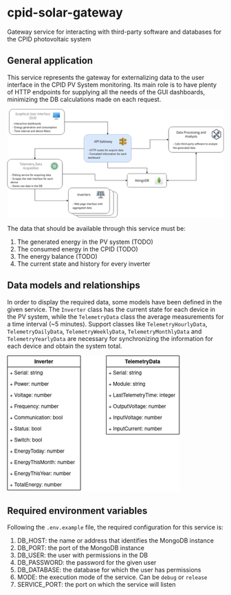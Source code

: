 # cpid-solar-gateway
Gateway service for interacting with third-party software and databases for the CPID photovoltaic system

## General application

This service represents the gateway for externalizing data to the user interface in the CPID PV System monitoring. Its main role is to have plenty of HTTP endpoints for supplying all the needs of the GUI dashboards, minimizing the DB calculations made on each request.

![Services](docs/images/service-diagram.png)

The data that should be available through this service must be:

1. The generated energy in the PV system (TODO)
2. The consumed energy in the CPID (TODO)
3. The energy balance (TODO)
4. The current state and history for every inverter

## Data models and relationships

In order to display the required data, some models have been defined in the given service. The `Inverter` class has the current state for each device in the PV system, while the `TelemetryData` class the average measurements for a time interval (~5 minutes). Support classes like `TelemetryHourlyData`, `TelemetryDailyData`, `TelemetryWeeklyData`, `TelemetryMonthlyData` and `TelemetryYearlyData` are necessary for synchronizing the information for each device and obtain the system total.


![Classes](docs/images/class-diagrams.png)

## Required environment variables

Following the `.env.example` file, the required configuration for this service is:

1. DB_HOST: the name or address that identifies the MongoDB instance  
2. DB_PORT: the port of the MongoDB instance  
3. DB_USER: the user with permissions in the DB  
4. DB_PASSWORD: the password for the given user  
5. DB_DATABASE: the database for which the user has permissions  
6. MODE: the execution mode of the service. Can be `debug` or `release`  
7. SERVICE_PORT: the port on which the service will listen  
